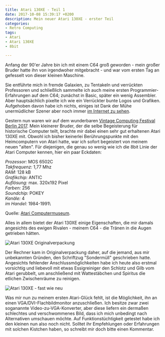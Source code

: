 ```yaml
---
title: Atari 130XE - Teil 1
date: 2017-10-08 15:39:17 +0200
description: Mein neuer Atari 130XE - erster Teil
categories:
- Retro Computing
tags:
- Atari
- Atari 130XE
- 8bit

---
```

Anfang der 90'er Jahre bin ich mit einem C64 groß geworden - mein großer Bruder hatte ihn von irgendwoher mitgebracht - und war vom ersten Tag an gefesselt von dieser kleinen Maschine.<!--more--> 

Sie entführte mich in fremde Galaxien, zu Tentakeln und verrückten Professoren und schließlich sammelte ich auch meine ersten Programmier-Erfahrungen auf dem C64; zunächst in Basic, später ein wenig Assembler. Aber hauptsächlich pixelte ich wie ein Verrückter bunte Logos und Grafiken. Aufgehoben davon habe ich nichts, einiges ist Dank der Mühe unermüdlicher Szener aber noch immer [im Internet zu sehen](http://csdb.dk/scener/?id=1659).

Gestern nun waren wir auf dem wunderbaren [Vintage Computing Festival Berlin 2017](https://vcfb.de/2017). Mein kleinerer Bruder, der die selbe Begeisterung für historische Computer teilt, brachte mir dabei einen sehr gut erhaltenen Atari 130XE mit. Obwohl ich bisher keinerlei Berührungspunkte mit den Heimcomputern von Atari hatte, war ich sofort begeistert von meinem neuen "alten". Für diejenigen, die genau so wenig wie ich die 8bit Linie der Atari Computer kennen, hier ein paar Eckdaten:

*Prozessor:* MOS 6502C\
*Takfrequenz:* 1,77 Mhz\
*RAM:* 128 kB\
*Grafikchip:* ANTIC\
*Auflösung:* max. 320x192 Pixel\
*Farben:* 256\
*Soundchip:* POKEY\
*Kanäle:* 4\
*im Handel:* 1984-1991\

Quelle: [Atari Computermuseum](http://www.atari-computermuseum.de/xe.htm).

Alles in allem bietet der Atari 130XE einige Eigenschaften, die mir damals angesichts des ewigen Rivalen - meinem C64 - die Tränen in die Augen getrieben hätten.

![Atari 130XE Originalverpackung](/uploads/2017/10/Atari%20130XE%20Verpackung.jpg)

Der Rechner kam in Originalverpackung daher, auf die jemand, aus mir unbekannten Gründen, den Schriftzug "Sondermüll" geschrieben hatte. Angesichts fehlender Anschlussmöglichkeiten habe ich heute also erstmal vorsichtig und liebevoll mit etwas Essigreiniger den Schlotz und Gilb vom Atari gerubbelt, um anschließend mit Wattestäbchen und Spiritus die etlichen Zwischenräume zu reinigen.

![Atari 130XE - fast wie neu](/uploads/2017/10/Atari%20130XE.jpg)

Was mir nun zu meinem ersten Atari-Glück fehlt, ist die Möglichkeit, ihn an einen VGA/DVI-Flachbildmonitor anzuschließen. Ich besitze zwar zwei soganannte Video-zu-VGA-Konverter, aber diese liefern ein dermaßen schlechtes und verschwommenes Bild, dass ich mich unbedingt nach Alternativen umschauen möchte. Auf Funktionstüchtigkeit getestet habe ich den kleinen nun also noch nicht. Solltet ihr Empfehlungen oder Erfahrungen mit solchen Kistchen haben, so schreibt mir doch bitte einen Kommentar.